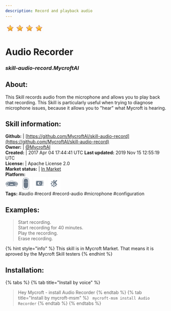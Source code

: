 ```yaml
---    
description: Record and playback audio  
---    
```

![](../.gitbook/assets/star.png)![](../.gitbook/assets/star.png)![](../.gitbook/assets/star.png)![](../.gitbook/assets/star.png)  
# Audio Recorder  
### _skill-audio-record.MycroftAI_  
## About:  
This Skill records audio from the microphone and allows you to play back that recording. This Skill is particularly useful when trying to diagnose microphone issues, because it allows you to "hear" what Mycroft is hearing.

## Skill information:  
**Github:** | [https://github.com/MycroftAI/skill-audio-record](https://github.com/MycroftAI/skill-audio-record)  
**Owner:** | [@MycroftAI](https://github.com/MycroftAI)  
**Created:** | 2017 Apr 04 17:44:41 UTC  **Last updated:** 2019 Nov 15 12:55:19 UTC  
**License:** | Apache License 2.0  
**Market status:** | [In Market](https://market.mycroft.ai/skill/mycroft-audio-record)  
**Platform:**  
 ![](../.gitbook/assets/mark-1-icon.png)  ![](../.gitbook/assets/mark-2-icon.png)  ![](../.gitbook/assets/picroft-icon.png)  ![](../.gitbook/assets/kde.png)   
**Tags:** \#audio \#record \#record-audio \#microphone \#configuration   
## Examples:  
> Start recording.  
> Start recording for 40 minutes.  
> Play the recording.  
> Erase recording.  
  
{% hint style="info" %}
This skill is in Mycroft Market. That means it is aproved by the Mycroft Skill testers
{% endhint %}
    
## Installation:  
{% tabs %}
{% tab title="Install by voice" %}
> Hey Mycroft - install Audio Recorder
{% endtab %}
  {% tab title="Install by mycroft-msm" %}
``` mycroft-msm install Audio Recorder```
{% endtab %}
  {% endtabs %}
  
